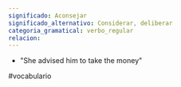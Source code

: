 ```yaml
---
significado: Aconsejar
significado_alternativo: Considerar, deliberar
categoria_gramatical: verbo_regular
relacion:
---
```


- "She advised him to take the money"    

#vocabulario
